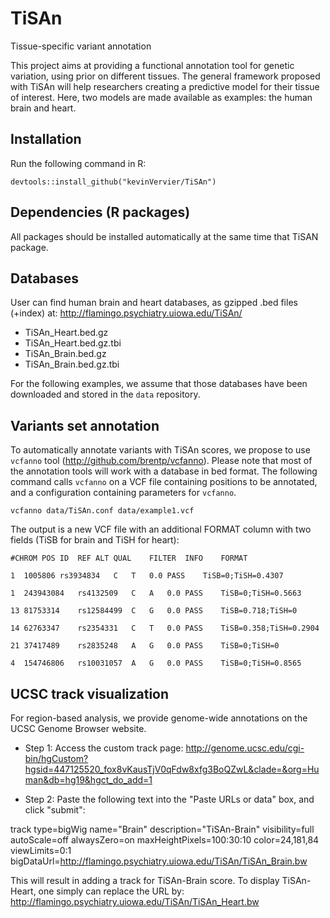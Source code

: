 # TiSAn
Tissue-specific variant annotation

This project aims at providing a functional annotation tool for genetic variation, using prior on different tissues.
The general framework proposed with TiSAn will help researchers creating a predictive model for their tissue of interest.
Here, two models are made available as examples: the human brain and heart.

## Installation 
Run the following command in R:

`devtools::install_github("kevinVervier/TiSAn")`

## Dependencies (R packages)
All packages should be installed automatically at the same time that TiSAN package.

## Databases
User can find human brain and heart databases, as gzipped .bed files (+index) at: http://flamingo.psychiatry.uiowa.edu/TiSAn/
- TiSAn_Heart.bed.gz
- TiSAn_Heart.bed.gz.tbi
- TiSAn_Brain.bed.gz
- TiSAn_Brain.bed.gz.tbi

For the following examples, we assume that those databases have been downloaded and stored in the `data` repository.

## Variants set annotation

To automatically annotate variants with TiSAn scores, we propose to use `vcfanno` tool (http://github.com/brentp/vcfanno). Please note that most of the annotation tools will work with a database in bed format.
The following command calls `vcfanno` on a VCF file containing positions to be annotated, and a configuration containing  parameters for `vcfanno`.

`vcfanno data/TiSAn.conf data/example1.vcf` 

The output is a new VCF file with an additional FORMAT column with two fields (TiSB for brain and TiSH for heart):

`#CHROM	POS	ID	REF	ALT	QUAL	FILTER	INFO	FORMAT`

`1	1005806	rs3934834	C	T	0.0	PASS	TiSB=0;TiSH=0.4307`

`1	243943084	rs4132509	C	A	0.0	PASS	TiSB=0;TiSH=0.5663`

`13	81753314	rs12584499	C	G	0.0	PASS	TiSB=0.718;TiSH=0`

`14	62763347	rs2354331	C	T	0.0	PASS	TiSB=0.358;TiSH=0.2904`

`21	37417489	rs2835248	A	G	0.0	PASS	TiSB=0;TiSH=0`

`4	154746806	rs10031057	A	G	0.0	PASS	TiSB=0;TiSH=0.8565`

## UCSC track visualization

For region-based analysis, we provide genome-wide annotations on the UCSC Genome Browser website. 
- Step 1: Access the custom track page: 
http://genome.ucsc.edu/cgi-bin/hgCustom?hgsid=447125520_fox8vKausTjV0qFdw8xfg3BoQZwL&clade=&org=Human&db=hg19&hgct_do_add=1

- Step 2: Paste the following text into the "Paste URLs or data" box, and click "submit":

track type=bigWig name="Brain" description="TiSAn-Brain" visibility=full autoScale=off alwaysZero=on maxHeightPixels=100:30:10 color=24,181,84 viewLimits=0:1 bigDataUrl=http://flamingo.psychiatry.uiowa.edu/TiSAn/TiSAn_Brain.bw

This will result in adding a track for TiSAn-Brain score. To display TiSAn-Heart, one simply can replace the URL by:  http://flamingo.psychiatry.uiowa.edu/TiSAn/TiSAn_Heart.bw
